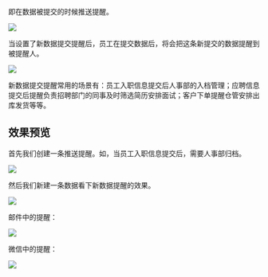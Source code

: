 
即在数据被提交的时候推送提醒。

![](../img/9-3-1-1i1.png)

当设置了新数据提交提醒后，员工在提交数据后，将会把这条新提交的数据提醒到被提醒人。

![](../img/9-3-1-1i2.png)

新数据提交提醒常用的场景有：员工入职信息提交后人事部的入档管理；应聘信息提交后提醒负责招聘部门的同事及时筛选简历安排面试；客户下单提醒仓管安排出库发货等等。


## 效果预览

首先我们创建一条推送提醒。如，当员工入职信息提交后，需要人事部归档。

![](../img/9-3-1-1i3.gif)

然后我们新建一条数据看下新数据提醒的效果。

![](../img/9-3-1-1i4.gif)


邮件中的提醒：

![](../img/9-3-1-1i5.png)

微信中的提醒：

![](../img/9-3-1-1i6.png)